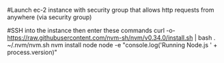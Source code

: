 #Launch ec-2 instance with security group that allows http requests from anywhere (via security group)

#SSH into the instance then enter these commands
curl -o- https://raw.githubusercontent.com/nvm-sh/nvm/v0.34.0/install.sh | bash
. ~/.nvm/nvm.sh
nvm install node
node -e "console.log('Running Node.js ' + process.version)"